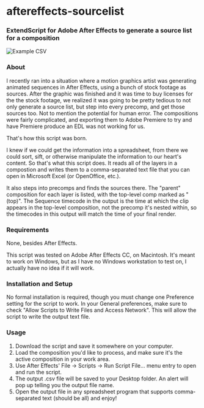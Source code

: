 # aftereffects-sourcelist
### ExtendScript for Adobe After Effects to generate a source list for a composition

![Example CSV](https://s3.amazonaws.com/bradcordeiro/aftereffects-sourcelist.png)

### About
I recently ran into a situation where a motion graphics artist was generating animated sequences in After Effects, using a bunch of stock footage as sources. After the graphic was finished and it was time to buy licenses for the the stock footage, we realized it was going to be pretty tedious to not only generate a source list, but step into every precomp, and get those sources too. Not to mention the potential for human error. The compositions were fairly complicated, and exporting them to Adobe Premiere to try and have Premiere produce an EDL was not working for us.

That's how this script was born.

I knew if we could get the information into a spreadsheet, from there we could sort, sift, or otherwise manipulate the information to our heart's content. So that's what this script does. It reads all of the layers in a compostion and writes them to a comma-separated text file that you can open in Microsoft Excel (or OpenOffice, etc.).

It also steps into precomps and finds the sources there. The "parent" composition for each layer is listed, with the top-level comp marked as "(top)". The Sequence timecode in the output is the time at which the clip appears in the top-level composition, not the precomp it's nested within, so the timecodes in this output will match the time of your final render.

### Requirements

None, besides After Effects.

This script was tested on Adobe After Effects CC, on Macintosh. It's meant to work on Windows, but as I have no Windows workstation to test on, I actually have no idea if it will work.

### Installation and Setup

No formal installation is required, though you must change one Preference setting for the script to work. In your General preferences, make sure to check "Allow Scripts to Write Files and Access Network". This will allow the script to write the output text file.

### Usage

1. Download the script and save it somewhere on your computer.
2. Load the composition you'd like to process, and make sure it's the active composition in your work area.
3. Use After Effects' File -> Scripts -> Run Script File... menu entry to open and run the script.
4. The output .csv file will be saved to your Desktop folder. An alert will pop up telling you the output file name.
5. Open the output file in any spreadsheet program that supports comma-separated text (should be all) and enjoy!
